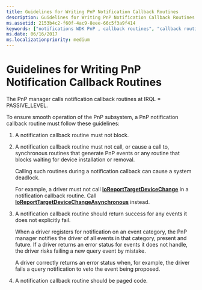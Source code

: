 ```yaml
---
title: Guidelines for Writing PnP Notification Callback Routines
description: Guidelines for Writing PnP Notification Callback Routines
ms.assetid: 2153b4c2-f60f-4ac9-8eee-66c5f3a9f414
keywords: ["notifications WDK PnP , callback routines", "callback routines WDK PnP"]
ms.date: 06/16/2017
ms.localizationpriority: medium
---
```


# Guidelines for Writing PnP Notification Callback Routines





The PnP manager calls notification callback routines at IRQL = PASSIVE\_LEVEL.

To ensure smooth operation of the PnP subsystem, a PnP notification callback routine must follow these guidelines:

1.  A notification callback routine must not block.

2.  A notification callback routine must not call, or cause a call to, synchronous routines that generate PnP events or any routine that blocks waiting for device installation or removal.

    Calling such routines during a notification callback can cause a system deadlock.

    For example, a driver must not call [**IoReportTargetDeviceChange**](https://docs.microsoft.com/windows-hardware/drivers/ddi/content/wdm/nf-wdm-ioreporttargetdevicechange) in a notification callback routine. Call [**IoReportTargetDeviceChangeAsynchronous**](https://docs.microsoft.com/windows-hardware/drivers/ddi/content/wdm/nf-wdm-ioreporttargetdevicechangeasynchronous) instead.

3.  A notification callback routine should return success for any events it does not explicitly fail.

    When a driver registers for notification on an event category, the PnP manager notifies the driver of all events in that category, present and future. If a driver returns an error status for events it does not handle, the driver risks failing a new query event by mistake.

    A driver correctly returns an error status when, for example, the driver fails a query notification to veto the event being proposed.

4.  A notification callback routine should be paged code.

 

 




